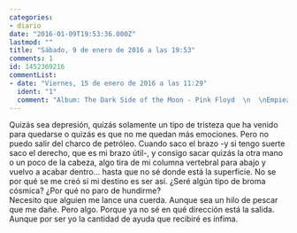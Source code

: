 ```yaml
---
categories:
- diario
date: "2016-01-09T19:53:36.000Z"
lastmod: ""
title: "Sábado, 9 de enero de 2016 a las 19:53"
comments: 1
id: 1452369216
commentList:
- date: "Viernes, 15 de enero de 2016 a las 11:29"
  ident: "1"
  comment: "Album: The Dark Side of the Moon - Pink Floyd  \n  \nEmpieza por ahi, escuchalo de seguido, en orden, mientras te sigues hundiendo.   \n  \nHay que llegar hasta abajo, y entender que no hay nada malo con estar ahi. Que el mundo de la depresion es el mismo mundo que el de la felicidad, ambos conviven, al igual que todos los demas mundos. No estas hundiendote en un lugar, alejandote de donde quieres estar.  \n  \nCuando estes comodamente en el fondo, empieza a mirar a tu alrededor, donde quieres ir ahora? Tenemos tantisimo tiempo por delante, y a la vez conseguimos convencernos de que no hay nada que hacer, porque miramos al instante siguiente, al dia siguiente... Y no vemos lo que realmente hay.  \n  \nHaz alguna \"locura\", vete a algun sitio, pide trabajo a cambio de alojamiento en algun sitio lejano, o cercano, que mas da. Animo, sigue aqui, escribeme si quieres hablar de cualquier cosa"
---
```


Quizás sea depresión, quizás solamente un tipo de tristeza que ha venido para quedarse o quizás es que no me quedan más emociones. Pero no puedo salir del charco de petróleo. Cuando saco el brazo -y si tengo suerte saco el derecho, que es mi brazo útil-, y consigo sacar quizás la otra mano o un poco de la cabeza, algo tira de mi columna vertebral para abajo y vuelvo a acabar dentro... hasta que no sé donde está la superficie. No se por qué se me creó si mi destino es ser así. ¿Seré algún tipo de broma cósmica? ¿Por qué no paro de hundirme?   
Necesito que alguien me lance una cuerda. Aunque sea un hilo de pescar que me dañe. Pero algo. Porque ya no sé en qué dirección está la salida.  
Aunque por ser yo la cantidad de ayuda que recibiré es ínfima.
